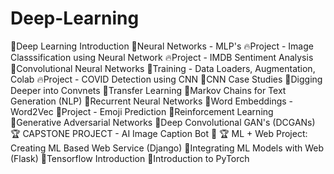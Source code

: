 # Deep-Learning
🔴Deep Learning Introduction
🔴Neural Networks - MLP's
🔥Project - Image Classsification using Neural Network
🔥Project - IMDB Sentiment Analysis
🔴Convolutional Neural Networks
🔴Training - Data Loaders, Augmentation, Colab
🔥Project - COVID Detection using CNN
🔴CNN Case Studies
🔴Digging Deeper into Convnets
🔴Transfer Learning
🔴Markov Chains for Text Generation (NLP)
🔴Recurrent Neural Networks
🔴Word Embeddings - Word2Vec
🔴Project - Emoji Prediction
🔴Reinforcement Learning
🔴Generative Adversarial Networks
🔴Deep Convolutional GAN's (DCGANs)
🏆 CAPSTONE PROJECT - AI Image Caption Bot 🤖
🏆 ML + Web Project: Creating ML Based Web Service (Django)
🔴Integrating ML Models with Web (Flask)
🔴Tensorflow Introduction
🔴Introduction to PyTorch
